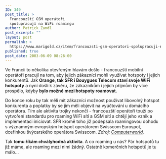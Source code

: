 ```yaml
---
ID: 349
post_title: >
  Francouzští GSM operátoři
  spolupracují na WiFi roamingu
author: Patrick Zandl
post_excerpt: ""
layout: post
permalink: >
  https://www.marigold.cz/item/francouzsti-gsm-operatori-spolupracuji-na-wifi-roamingu
published: true
post_date: 2003-06-09 08:26:00
---
```

<P>Ve Francii to několika otevřeným hlavám došlo - francouzští mobilní operátoři pracují na tom, aby jejich zákazníci mohli využívat hotspoty i jejich konkurentů. Jak <STRONG>Orange, tak SFR i Bouygues Telecom staví svoje WiFi hotspoty</STRONG> a nyní došli k závěru, že zákazníkům i jejich příjmům by více prospělo, kdyby <STRONG>bylo možné mezi hotspoty roamovat</STRONG>. </P>
<P>Do konce roku by tak měli mít zákazníci možnost používat libovolný hotspot konkurenta&#160;a poplatky by se jim měli objevit na vyúčtování u domácího operátora. Tím ale aktivita trojky nekončí - francouzští operátoři touží po vytvoření standardu pro roaming WiFi sítí a GSM sítí a chtějí jeho vznik a implementaci iniciovat. SFR kromě toho již podepsala roamingovou dohodu s významným evropským hotspot operátorem Swisscom Eurospot, dceřinkou švýcarského operátora Swisscom. <EM>Zdroj: </EM><A href="http://www.idg.com.hk/cw/readstory.asp?aid=20030606005" target=_blank><EM>Computerworld</EM></A><EM>.</EM></P>
<P>Tak <STRONG>tomu říkám chvályhodná aktivita</STRONG>. A co roaming u nás? Pár hotspotů tu již máme, ale roaming mezi nimi žádný. Ostatně komerčních hotspotů je tu málo...</P>